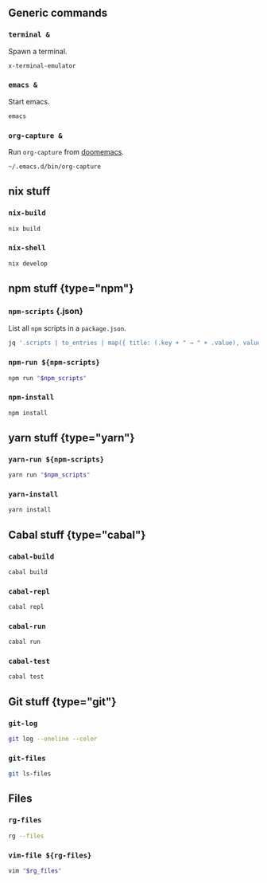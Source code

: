 ## Generic commands

### `terminal &`

Spawn a terminal.

```bash
x-terminal-emulator
```

### `emacs &`

Start emacs.

```bash
emacs
```

### `org-capture &`

Run `org-capture` from [doomemacs](https://github.com/doomemacs/doomemacs).

```bash
~/.emacs.d/bin/org-capture
```

## nix stuff

### `nix-build`

```bash
nix build
```

### `nix-shell`

```bash
nix develop
```

## npm stuff {type="npm"}

### `npm-scripts` {.json}

List all `npm` scripts in a `package.json`.

```bash
jq '.scripts | to_entries | map({ title: (.key + " → " + .value), value: .key })' package.json
```

### `npm-run ${npm-scripts}`

```bash
npm run "$npm_scripts"
```

### `npm-install`

```bash
npm install
```

## yarn stuff {type="yarn"}

### `yarn-run ${npm-scripts}`

```bash
yarn run "$npm_scripts"
```

### `yarn-install`

```bash
yarn install
```

## Cabal stuff {type="cabal"}

### `cabal-build`

```bash
cabal build
```

### `cabal-repl`

```bash
cabal repl
```

### `cabal-run`

```bash
cabal run
```

### `cabal-test`

```bash
cabal test
```

## Git stuff {type="git"}

### `git-log`

```bash
git log --oneline --color
```

### `git-files`

```bash
git ls-files
```

## Files

### `rg-files`

```bash
rg --files
```

### `vim-file ${rg-files}`

```bash
vim "$rg_files"
```

